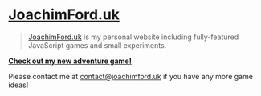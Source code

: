 # [JoachimFord.uk](https://joachimford.uk)
> [JoachimFord.uk](https://joachimford.uk) is my personal website including fully-featured JavaScript games and small experiments.

[**Check out my new adventure game!**](https://joachimford.uk/content/ios_mission.html)

Please contact me at [contact@joachimford.uk](mailto:contact@joachimford.uk) if you have any more game ideas!
